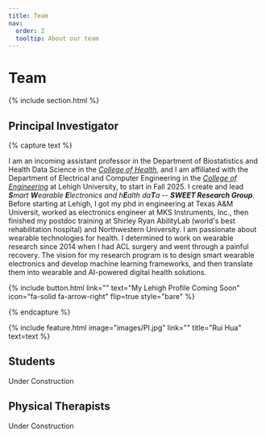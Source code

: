 ```yaml
---
title: Team
nav:
  order: 2
  tooltip: About our team
---
```


# Team

{% include section.html %}

## Principal Investigator

{% capture text %}

I am an incoming assistant professor in the Department of Biostatistics and Health Data Science in the _[College of Health](https://health.lehigh.edu/)_, and I am affiliated with the Department of Electrical and Computer Engineering in the _[College of Engineering](https://engineering.lehigh.edu/)_ at Lehigh University, to start in Fall 2025. I create and lead _**S**mart **W**earable **E**lectronics and h**E**alth da**T**a_ -- **_SWEET Research Group_**. Before starting at Lehigh, I got my phd in engineering at Texas A&M Universit, worked as electronics engineer at MKS Instruments, Inc., then finished my postdoc training at Shirley Ryan AbilityLab (world's best rehabilitation hospital) and Northwestern University. I am passionate about wearable technologies for health. I determined to work on wearable research since 2014 when I had ACL surgery and went through a painful recovery. The vision for my research program is to design smart wearable electronics and develop machine learning frameworks, and then translate them into wearable and AI-powered digital health solutions. 

{%
  include button.html
  link=""
  text="My Lehigh Profile Coming Soon"
  icon="fa-solid fa-arrow-right"
  flip=true
  style="bare"
%}

{% endcapture %}

{%
  include feature.html
  image="images/PI.jpg"
  link=""
  title="Rui Hua"
  text=text
%}

## Students
Under Construction


## Physical Therapists
Under Construction


